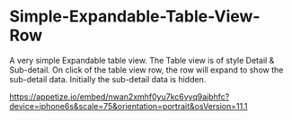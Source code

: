 # Simple-Expandable-Table-View-Row
A very simple Expandable table view. The Table view is of style Detail &amp; Sub-detail. On click of the table view row, the row will expand to show the sub-detail data. Initially the sub-detail data is hidden. 

https://appetize.io/embed/nwan2xmhf0yu7kc6vyq9ajbhfc?device=iphone6s&scale=75&orientation=portrait&osVersion=11.1
